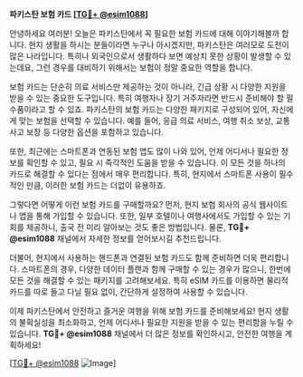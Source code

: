 **파키스탄 보험 카드 [[TG💪+ @esim1088](https://t.me/s/esim1088)]**

안녕하세요 여러분! 오늘은 파키스탄에서 꼭 필요한 보험 카드에 대해 이야기해볼까 합니다. 현지 생활을 하시는 분들이라면 누구나 아시겠지만, 파키스탄은 여러모로 도전이 많은 나라입니다. 특히나 외국인으로서 생활하다 보면 예상치 못한 상황이 발생할 수 있는데요, 그런 경우를 대비하기 위해서는 보험이 정말 중요한 역할을 합니다.

보험 카드는 단순히 의료 서비스만 제공하는 것이 아니라, 긴급 상황 시 다양한 지원을 받을 수 있는 중요한 도구입니다. 특히 여행자나 장기 거주자라면 반드시 준비해야 할 필수품이라고 할 수 있죠. 파키스탄의 보험 카드는 다양한 패키지로 구성되어 있어, 자신에게 맞는 보험을 선택할 수 있습니다. 예를 들어, 응급 의료 서비스, 여행 취소 보상, 교통 사고 보장 등 다양한 옵션을 포함하고 있습니다.

또한, 최근에는 스마트폰과 연동된 보험 앱도 많이 나와 있어, 언제 어디서나 필요한 정보를 확인할 수 있고, 필요 시 즉각적인 도움을 받을 수 있습니다. 이 모든 것을 하나의 카드로 해결할 수 있다는 점에서 매우 편리합니다. 특히, 현지에서 스마트폰 사용이 필수적인 만큼, 이러한 보험 카드는 더없이 유용하죠.

그렇다면 어떻게 이런 보험 카드를 구매할까요? 먼저, 현지 보험 회사의 공식 웹사이트나 앱을 통해 가입할 수 있습니다. 또한, 일부 호텔이나 여행사에서도 가입할 수 있는 기회를 제공하니, 출국 전 미리 알아보는 것도 좋은 방법입니다. 물론, **TG💪+ @esim1088** 채널에서 자세한 정보를 얻어보시길 추천드립니다.

더불어, 현지에서 사용하는 핸드폰과 연결된 보험 카드도 함께 준비하면 더욱 편리합니다. 스마트폰의 경우, 다양한 데이터 플랜과 함께 구매할 수 있는 경우가 많으니, 한번에 모든 것을 해결할 수 있는 패키지를 고려해보세요. 특히 eSIM 카드를 이용하면 물리적 카드를 따로 들고 다닐 필요 없이, 간단하게 설정하여 사용할 수 있습니다.

이제 파키스탄에서 안전하고 즐거운 여행을 위해 보험 카드를 준비해보세요! 현지 생활의 불확실성을 최소화하고, 언제 어디서나 필요한 지원을 받을 수 있는 편리함을 누릴 수 있습니다. **TG💪+ @esim1088** 채널에서 더 많은 정보를 확인하시고, 안전한 여행을 계획하세요!

[[TG💪+ @esim1088](https://t.me/s/esim1088) ![Image](https://i.postimg.cc/Y0z9fWf4/image.png)]